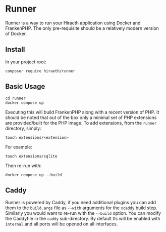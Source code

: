 # Runner

Runner is a way to run your Hiraeth application using Docker and FrankenPHP.  The only pre-requisite should be a relatively modern version of Docker.

## Install

In your project root:

```
composer require hiraeth/runner
```

## Basic Usage

```
cd runner
docker compose up
```

Executing this will build FrankenPHP along with a recent version of PHP.  It should be noted that out of the box only a minimal set of PHP extensions are provided/built for the PHP image.  To add extensions, from the `runner` directory, simply:

```
touch extensions/<extension>
```

For example:

```
touch extensions/sqlite
```

Then re-run with:

```
docker compose up --build
```

## Caddy

Runner is powered by Caddy, if you need additional plugins you can add them to the `build.args` file as `--with` arguments for the `xcaddy` build step.  Similarly you would want to re-run with the `--build` option.  You can modify the Caddyfile in the `caddy` sub-directory.  By default tls will be enabled with `internal` and all ports will be opened on all interfaces.
